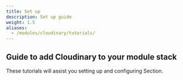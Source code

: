```yaml
---
title: Set up
description: Set up guide
weight: 1.5
aliases:
  - /modules/cloudinary/tutorials/
---
```


## Guide to add Cloudinary to your module stack

These tutorials will assist you setting up and configuring Section.